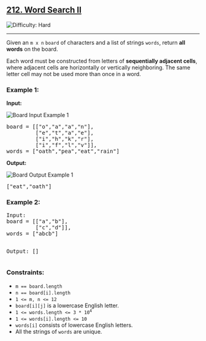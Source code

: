 <h2><a href="https://leetcode.com/problems/word-search-ii/">212. Word Search II</a></h2>
<img src="https://img.shields.io/badge/Difficulty-Hard-red" alt="Difficulty: Hard" />
<hr>

<p>Given an <code>m x n</code> <code>board</code> of characters and a list of strings <code>words</code>, return <strong>all words</strong> on the board.</p>

<p>Each word must be constructed from letters of <strong>sequentially adjacent cells</strong>, where adjacent cells are horizontally or vertically neighboring. The same letter cell may not be used more than once in a word.</p>

<h3>Example 1:</h3>
<p><strong>Input:</strong></p>
<img src="https://assets.leetcode.com/uploads/2020/11/07/search1.jpg" alt="Board Input Example 1" />

<pre>
board = [["o","a","a","n"],
         ["e","t","a","e"],
         ["i","h","k","r"],
         ["i","f","l","v"]],
words = ["oath","pea","eat","rain"]
</pre>

<p><strong>Output:</strong></p>
<img src="https://assets.leetcode.com/uploads/2020/11/07/search2.jpg" alt="Board Output Example 1" />
<pre>
["eat","oath"]
</pre>

<h3>Example 2:</h3>
<pre>
Input:
board = [["a","b"],
         ["c","d"]],
words = ["abcb"]

Output:
[]
</pre>

<h3>Constraints:</h3>
<ul>
  <li><code>m == board.length</code></li>
  <li><code>n == board[i].length</code></li>
  <li><code>1 &lt;= m, n &lt;= 12</code></li>
  <li><code>board[i][j]</code> is a lowercase English letter.</li>
  <li><code>1 &lt;= words.length &lt;= 3 * 10<sup>4</sup></code></li>
  <li><code>1 &lt;= words[i].length &lt;= 10</code></li>
  <li><code>words[i]</code> consists of lowercase English letters.</li>
  <li>All the strings of <code>words</code> are unique.</li>
</ul>
